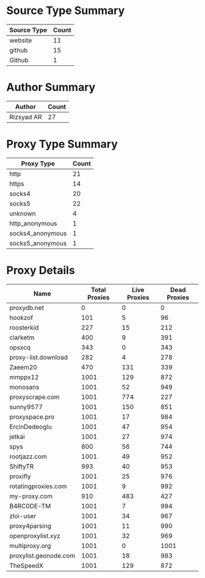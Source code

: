 # Source Type Summary

| Source Type | Count |
|-------------|-------|
| website | 11 |
| github | 15 |
| Github | 1 |


# Author Summary

| Author | Count |
|--------|-------|
| Rizsyad AR | 27 |


# Proxy Type Summary

| Proxy Type | Count |
|------------|-------|
| http | 21 |
| https | 14 |
| socks4 | 20 |
| socks5 | 22 |
| unknown | 4 |
| http_anonymous | 1 |
| socks4_anonymous | 1 |
| socks5_anonymous | 1 |


# Proxy Details

| Name | Total Proxies | Live Proxies | Dead Proxies |
|------|---------------|--------------|---------------|
| proxydb.net | 0 | 0 | 0 |
| hookzof | 101 | 5 | 96 |
| roosterkid | 227 | 15 | 212 |
| clarketm | 400 | 9 | 391 |
| opsxcq | 343 | 0 | 343 |
| proxy-list.download | 282 | 4 | 278 |
| Zaeem20 | 470 | 131 | 339 |
| mmppx12 | 1001 | 129 | 872 |
| monosans | 1001 | 52 | 949 |
| proxyscrape.com | 1001 | 774 | 227 |
| sunny9577 | 1001 | 150 | 851 |
| proxyspace.pro | 1001 | 17 | 984 |
| ErcinDedeoglu | 1001 | 47 | 954 |
| jetkai | 1001 | 27 | 974 |
| spys | 800 | 56 | 744 |
| rootjazz.com | 1001 | 49 | 952 |
| ShiftyTR | 993 | 40 | 953 |
| proxifly | 1001 | 25 | 976 |
| rotatingproxies.com | 1001 | 9 | 992 |
| my-proxy.com | 910 | 483 | 427 |
| B4RC0DE-TM | 1001 | 7 | 994 |
| zloi-user | 1001 | 34 | 967 |
| proxy4parsing | 1001 | 11 | 990 |
| openproxylist.xyz | 1001 | 32 | 969 |
| multiproxy.org | 1001 | 0 | 1001 |
| proxylist.geonode.com | 1001 | 18 | 983 |
| TheSpeedX | 1001 | 129 | 872 |
